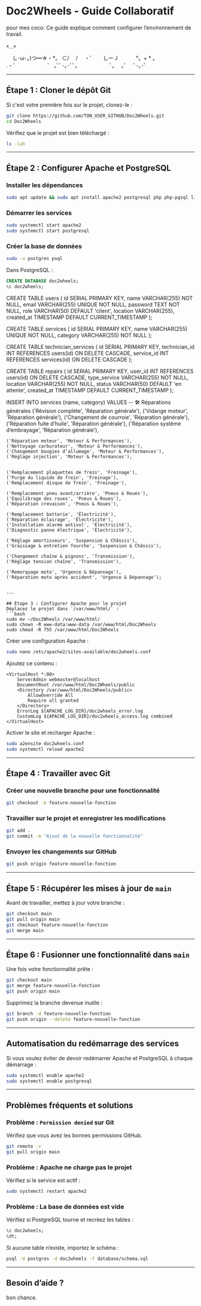 # Doc2Wheels - Guide Collaboratif
pour mes coco:
Ce guide explique comment configurer l’environnement de travail.

    ∧＿∧
　 (｡･ω･｡)つ━☆・*。
  ⊂/　 /　   ・゜
　 しーＪ　　　     °。+ * 。　
　　　　　                      .・゜
　　　　　                      ゜              ｡ﾟﾟ･｡･ﾟﾟ。
　　　　                                      　ﾟ。　  ｡ﾟ
                                              　ﾟ･｡･ﾟ

---

## Étape 1 : Cloner le dépôt Git
Si c'est votre première fois sur le projet, clonez-le :
```bash
git clone https://github.com/TON_USER_GITHUB/Doc2Wheels.git
cd Doc2Wheels
```

Vérifiez que le projet est bien téléchargé :
```bash
ls -lah
```

---

## Étape 2 : Configurer Apache et PostgreSQL

### Installer les dépendances
```bash
sudo apt update && sudo apt install apache2 postgresql php php-pgsql libapache2-mod-php
```

### Démarrer les services
```bash
sudo systemctl start apache2
sudo systemctl start postgresql
```

### Créer la base de données
```bash
sudo -u postgres psql
```
Dans PostgreSQL :
```sql
CREATE DATABASE doc2wheels;
\c doc2wheels;
```

CREATE TABLE users (
    id SERIAL PRIMARY KEY,
    name VARCHAR(255) NOT NULL,
    email VARCHAR(255) UNIQUE NOT NULL,
    password TEXT NOT NULL,
    role VARCHAR(50) DEFAULT 'client',
    location VARCHAR(255),
    created_at TIMESTAMP DEFAULT CURRENT_TIMESTAMP
);

CREATE TABLE services (
    id SERIAL PRIMARY KEY,
    name VARCHAR(255) UNIQUE NOT NULL,
    category VARCHAR(255) NOT NULL
);


CREATE TABLE technician_services (
    id SERIAL PRIMARY KEY,
    technician_id INT REFERENCES users(id) ON DELETE CASCADE,
    service_id INT REFERENCES services(id) ON DELETE CASCADE
);

CREATE TABLE repairs (
    id SERIAL PRIMARY KEY,
    user_id INT REFERENCES users(id) ON DELETE CASCADE,
    type_service VARCHAR(255) NOT NULL,
    location VARCHAR(255) NOT NULL,
    status VARCHAR(50) DEFAULT 'en attente',
    created_at TIMESTAMP DEFAULT CURRENT_TIMESTAMP
);


INSERT INTO services (name, category) VALUES
    -- 🛠 Réparations générales
    ('Révision complète', 'Réparation générale'),
    ('Vidange moteur', 'Réparation générale'),
    ('Changement de courroie', 'Réparation générale'),
    ('Réparation fuite d’huile', 'Réparation générale'),
    ('Réparation système d’embrayage', 'Réparation générale'),


    ('Réparation moteur', 'Moteur & Performances'),
    ('Nettoyage carburateur', 'Moteur & Performances'),
    ('Changement bougies d’allumage', 'Moteur & Performances'),
    ('Réglage injection', 'Moteur & Performances'),


    ('Remplacement plaquettes de frein', 'Freinage'),
    ('Purge du liquide de frein', 'Freinage'),
    ('Remplacement disque de frein', 'Freinage'),

    ('Remplacement pneu avant/arrière', 'Pneus & Roues'),
    ('Équilibrage des roues', 'Pneus & Roues'),
    ('Réparation crevaison', 'Pneus & Roues'),

    ('Remplacement batterie', 'Électricité'),
    ('Réparation éclairage', 'Électricité'),
    ('Installation alarme antivol', 'Électricité'),
    ('Diagnostic panne électrique', 'Électricité'),

    ('Réglage amortisseurs', 'Suspension & Châssis'),
    ('Graissage & entretien fourche', 'Suspension & Châssis'),

    ('Changement chaîne & pignons', 'Transmission'),
    ('Réglage tension chaîne', 'Transmission'),

    ('Remorquage moto', 'Urgence & Dépannage'),
    ('Réparation moto après accident', 'Urgence & Dépannage');

```

---

## Étape 3 : Configurer Apache pour le projet
Déplacez le projet dans `/var/www/html/` :
```bash
sudo mv ~/Doc2Wheels /var/www/html/
sudo chown -R www-data:www-data /var/www/html/Doc2Wheels
sudo chmod -R 755 /var/www/html/Doc2Wheels
```

Créer une configuration Apache :
```bash
sudo nano /etc/apache2/sites-available/doc2wheels.conf
```
Ajoutez ce contenu :
```
<VirtualHost *:80>
    ServerAdmin webmaster@localhost
    DocumentRoot /var/www/html/Doc2Wheels/public
    <Directory /var/www/html/Doc2Wheels/public>
        AllowOverride All
        Require all granted
    </Directory>
    ErrorLog ${APACHE_LOG_DIR}/doc2wheels_error.log
    CustomLog ${APACHE_LOG_DIR}/doc2wheels_access.log combined
</VirtualHost>
```

Activer le site et recharger Apache :
```bash
sudo a2ensite doc2wheels.conf
sudo systemctl reload apache2
```

---

## Étape 4 : Travailler avec Git

### Créer une nouvelle branche pour une fonctionnalité
```bash
git checkout -b feature-nouvelle-fonction
```

### Travailler sur le projet et enregistrer les modifications
```bash
git add .
git commit -m "Ajout de la nouvelle fonctionnalité"
```

### Envoyer les changements sur GitHub
```bash
git push origin feature-nouvelle-fonction
```

---

## Étape 5 : Récupérer les mises à jour de `main`
Avant de travailler, mettez à jour votre branche :
```bash
git checkout main
git pull origin main
git checkout feature-nouvelle-fonction
git merge main
```

---

## Étape 6 : Fusionner une fonctionnalité dans `main`
Une fois votre fonctionnalité prête :
```bash
git checkout main
git merge feature-nouvelle-fonction
git push origin main
```

Supprimez la branche devenue inutile :
```bash
git branch -d feature-nouvelle-fonction
git push origin --delete feature-nouvelle-fonction
```

---

## Automatisation du redémarrage des services
Si vous voulez éviter de devoir redémarrer Apache et PostgreSQL à chaque démarrage :
```bash
sudo systemctl enable apache2
sudo systemctl enable postgresql
```

---

## Problèmes fréquents et solutions

### Problème : `Permission denied` sur Git
Vérifiez que vous avez les bonnes permissions GitHub.
```bash
git remote -v
git pull origin main
```

### Problème : Apache ne charge pas le projet
Vérifiez si le service est actif :
```bash
sudo systemctl restart apache2
```

### Problème : La base de données est vide
Vérifiez si PostgreSQL tourne et recréez les tables :
```sql
\c doc2wheels;
\dt;
```
Si aucune table n’existe, importez le schéma :
```bash
psql -U postgres -d doc2wheels -f database/schema.sql
```

---

## Besoin d’aide ?
bon chance.
